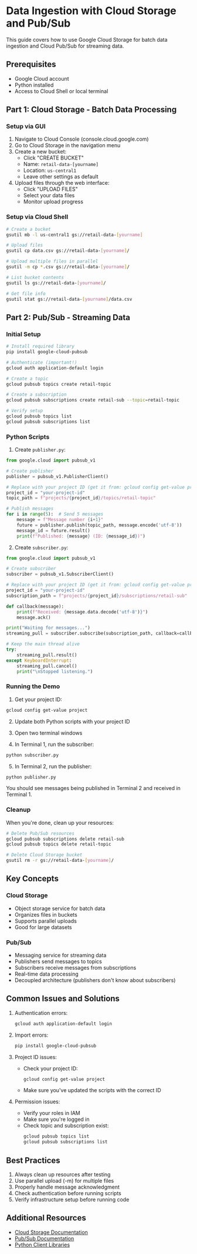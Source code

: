 # Data Ingestion with Cloud Storage and Pub/Sub

This guide covers how to use Google Cloud Storage for batch data ingestion and Cloud Pub/Sub for streaming data.

## Prerequisites
- Google Cloud account
- Python installed
- Access to Cloud Shell or local terminal

## Part 1: Cloud Storage - Batch Data Processing

### Setup via GUI
1. Navigate to Cloud Console (console.cloud.google.com)
2. Go to Cloud Storage in the navigation menu
3. Create a new bucket:
   - Click "CREATE BUCKET"
   - Name: `retail-data-[yourname]`
   - Location: `us-central1`
   - Leave other settings as default
4. Upload files through the web interface:
   - Click "UPLOAD FILES"
   - Select your data files
   - Monitor upload progress

### Setup via Cloud Shell
```bash
# Create a bucket
gsutil mb -l us-central1 gs://retail-data-[yourname]

# Upload files
gsutil cp data.csv gs://retail-data-[yourname]/

# Upload multiple files in parallel
gsutil -m cp *.csv gs://retail-data-[yourname]/

# List bucket contents
gsutil ls gs://retail-data-[yourname]/

# Get file info
gsutil stat gs://retail-data-[yourname]/data.csv
```

## Part 2: Pub/Sub - Streaming Data

### Initial Setup
```bash
# Install required library
pip install google-cloud-pubsub

# Authenticate (important!)
gcloud auth application-default login

# Create a topic
gcloud pubsub topics create retail-topic

# Create a subscription
gcloud pubsub subscriptions create retail-sub --topic=retail-topic

# Verify setup
gcloud pubsub topics list
gcloud pubsub subscriptions list
```

### Python Scripts

1. Create `publisher.py`:
```python
from google.cloud import pubsub_v1

# Create publisher
publisher = pubsub_v1.PublisherClient()

# Replace with your project ID (get it from: gcloud config get-value project)
project_id = "your-project-id"
topic_path = f"projects/{project_id}/topics/retail-topic"

# Publish messages
for i in range(5):  # Send 5 messages
    message = f"Message number {i+1}"
    future = publisher.publish(topic_path, message.encode('utf-8'))
    message_id = future.result()
    print(f"Published: {message} (ID: {message_id})")
```

2. Create `subscriber.py`:
```python
from google.cloud import pubsub_v1

# Create subscriber
subscriber = pubsub_v1.SubscriberClient()

# Replace with your project ID (get it from: gcloud config get-value project)
project_id = "your-project-id"
subscription_path = f"projects/{project_id}/subscriptions/retail-sub"

def callback(message):
    print(f"Received: {message.data.decode('utf-8')}")
    message.ack()

print("Waiting for messages...")
streaming_pull = subscriber.subscribe(subscription_path, callback=callback)

# Keep the main thread alive
try:
    streaming_pull.result()
except KeyboardInterrupt:
    streaming_pull.cancel()
    print("\nStopped listening.")
```

### Running the Demo

1. Get your project ID:
```bash
gcloud config get-value project
```

2. Update both Python scripts with your project ID

3. Open two terminal windows

4. In Terminal 1, run the subscriber:
```bash
python subscriber.py
```

5. In Terminal 2, run the publisher:
```bash
python publisher.py
```

You should see messages being published in Terminal 2 and received in Terminal 1.

### Cleanup

When you're done, clean up your resources:
```bash
# Delete Pub/Sub resources
gcloud pubsub subscriptions delete retail-sub
gcloud pubsub topics delete retail-topic

# Delete Cloud Storage bucket
gsutil rm -r gs://retail-data-[yourname]/
```

## Key Concepts

### Cloud Storage
- Object storage service for batch data
- Organizes files in buckets
- Supports parallel uploads
- Good for large datasets

### Pub/Sub
- Messaging service for streaming data
- Publishers send messages to topics
- Subscribers receive messages from subscriptions
- Real-time data processing
- Decoupled architecture (publishers don't know about subscribers)

## Common Issues and Solutions

1. Authentication errors:
   ```bash
   gcloud auth application-default login
   ```

2. Import errors:
   ```bash
   pip install google-cloud-pubsub
   ```

3. Project ID issues:
   - Check your project ID:
     ```bash
     gcloud config get-value project
     ```
   - Make sure you've updated the scripts with the correct ID

4. Permission issues:
   - Verify your roles in IAM
   - Make sure you're logged in
   - Check topic and subscription exist:
     ```bash
     gcloud pubsub topics list
     gcloud pubsub subscriptions list
     ```

## Best Practices

1. Always clean up resources after testing
2. Use parallel upload (-m) for multiple files
3. Properly handle message acknowledgment
4. Check authentication before running scripts
5. Verify infrastructure setup before running code

## Additional Resources
- [Cloud Storage Documentation](https://cloud.google.com/storage/docs)
- [Pub/Sub Documentation](https://cloud.google.com/pubsub/docs)
- [Python Client Libraries](https://cloud.google.com/python/docs/reference)